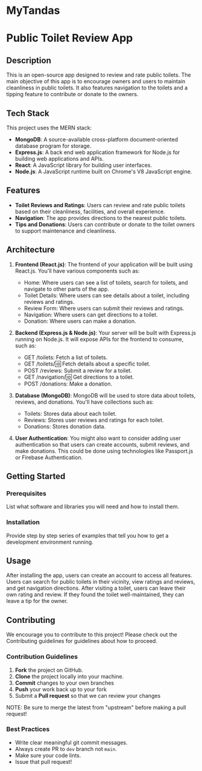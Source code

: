 # MyTandas

# Public Toilet Review App

## Description

This is an open-source app designed to review and rate public toilets. The main objective of this app is to encourage owners and users to maintain cleanliness in public toilets. It also features navigation to the toilets and a tipping feature to contribute or donate to the owners.

## Tech Stack

This project uses the MERN stack:
- **MongoDB**: A source-available cross-platform document-oriented database program for storage.
- **Express.js**: A back end web application framework for Node.js for building web applications and APIs.
- **React**: A JavaScript library for building user interfaces.
- **Node.js**: A JavaScript runtime built on Chrome's V8 JavaScript engine.

## Features

- **Toilet Reviews and Ratings**: Users can review and rate public toilets based on their cleanliness, facilities, and overall experience.
- **Navigation**: The app provides directions to the nearest public toilets.
- **Tips and Donations**: Users can contribute or donate to the toilet owners to support maintenance and cleanliness.

## Architecture

1. **Frontend (React.js)**: The frontend of your application will be built using React.js. You'll have various components such as:
   - Home: Where users can see a list of toilets, search for toilets, and navigate to other parts of the app.
   - Toilet Details: Where users can see details about a toilet, including reviews and ratings.
   - Review Form: Where users can submit their reviews and ratings.
   - Navigation: Where users can get directions to a toilet.
   - Donation: Where users can make a donation.

2. **Backend (Express.js & Node.js)**: Your server will be built with Express.js running on Node.js. It will expose APIs for the frontend to consume, such as:
   - GET /toilets: Fetch a list of toilets.
   - GET /toilets/:id: Fetch details about a specific toilet.
   - POST /reviews: Submit a review for a toilet.
   - GET /navigation/:id: Get directions to a toilet.
   - POST /donations: Make a donation.

3. **Database (MongoDB)**: MongoDB will be used to store data about toilets, reviews, and donations. You'll have collections such as:
   - Toilets: Stores data about each toilet.
   - Reviews: Stores user reviews and ratings for each toilet.
   - Donations: Stores donation data.

4. **User Authentication**: You might also want to consider adding user authentication so that users can create accounts, submit reviews, and make donations. This could be done using technologies like Passport.js or Firebase Authentication.

## Getting Started

### Prerequisites

List what software and libraries you will need and how to install them.

### Installation

Provide step by step series of examples that tell you how to get a development environment running.

## Usage 

After installing the app, users can create an account to access all features. Users can search for public toilets in their vicinity, view ratings and reviews, and get navigation directions. After visiting a toilet, users can leave their own rating and review. If they found the toilet well-maintained, they can leave a tip for the owner.

## Contributing

We encourage you to contribute to this project! Please check out the Contributing guidelines for guidelines about how to proceed.

### Contribution Guidelines

1. **Fork** the project on GitHub.
2. **Clone** the project locally into your machine.
3. **Commit** changes to your own branches
4. **Push** your work back up to your fork
5. Submit a **Pull request** so that we can review your changes

NOTE: Be sure to merge the latest from "upstream" before making a pull request!

### Best Practices 

- Write clear meaningful git commit messages.
- Always create PR to `dev` branch not `main`.
- Make sure your code lints.
- Issue that pull request!
